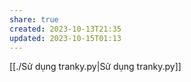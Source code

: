 ```yaml
---
share: true
created: 2023-10-13T21:35
updated: 2023-10-15T01:13
---
```

[[./Sử dụng tranky.py|Sử dụng tranky.py]] 